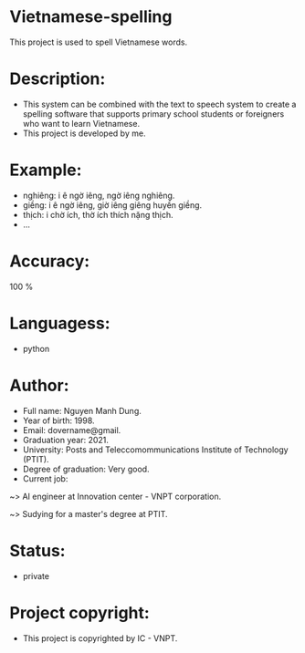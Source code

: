 # Vietnamese-spelling
This project is used to spell Vietnamese words.
# Description:
* This system can be combined with the text to speech system to create a spelling software that supports primary school students or foreigners who want to learn Vietnamese.
* This project is developed by me.
# Example:
- nghiêng: i ê ngờ iêng, ngờ iêng nghiêng.
- giềng: i ê ngờ iêng, giờ iêng giêng huyền giềng.
- thịch: i chờ ích, thờ ích thích nặng thịch.
- ...

# Accuracy:
100 %

# Languagess:
- python

# Author:
- Full name: Nguyen Manh Dung. <br/>
- Year of birth: 1998. <br/>
- Email: dovername@gmail.<br/>
- Graduation year: 2021. <br/>
- University: Posts and Teleccomommunications Institute of Technology (PTIT). </br>
- Degree of graduation: Very good. </br>
- Current job: 
  
~> AI engineer at Innovation center - VNPT corporation.

~> Sudying for a master's degree at PTIT.

# Status:
- private

# Project copyright:
- This project is copyrighted by IC - VNPT.